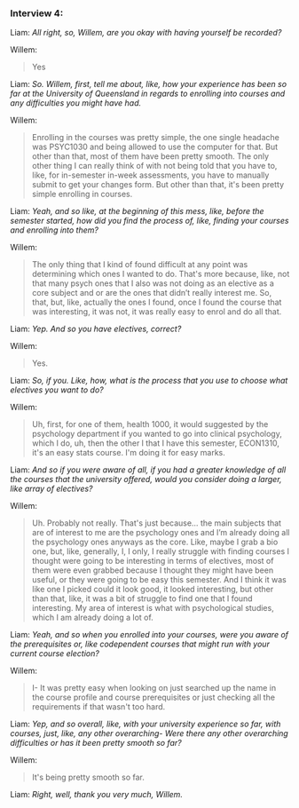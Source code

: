### Interview 4:

Liam: *All right, so, Willem, are you okay with having yourself be recorded?* 

Willem: 
>Yes

Liam: *So. Willem, first, tell me about, like, how your experience has been so far at the University of Queensland in regards to enrolling into courses and any difficulties you might have had.* 

Willem: 
>Enrolling in the courses was pretty simple, the one single headache was PSYC1030 and being allowed to use the computer for that. But other than that, most of them have been pretty smooth. The only other thing I can really think of with not being told that you have to, like, for in-semester in-week assessments, you have to manually submit to get your changes form. But other than that, it's been pretty simple enrolling in courses. 

Liam: *Yeah, and so like, at the beginning of this mess, like, before the semester started, how did you find the process of, like, finding your courses and enrolling into them?* 

Willem: 
>The only thing that I kind of found difficult at any point was determining which ones I wanted to do. That's more because, like, not that many psych ones that I also was not doing as an elective as a core subject and or are the ones that didn’t really interest me. So, that, but, like, actually the ones I found, once I found the course that was interesting, it was not, it was really easy to enrol and do all that. 

Liam: *Yep. And so you have electives, correct?* 

Willem: 
>Yes. 

Liam: *So, if you. Like, how, what is the process that you use to choose what electives you want to do?* 

Willem: 
>Uh, first, for one of them, health 1000, it would suggested by the psychology department if you wanted to go into clinical psychology, which I do, uh, then the other l that I have this semester, ECON1310, it's an easy stats course. I'm doing it for easy marks. 

Liam: *And so if you were aware of all, if you had a greater knowledge of all the courses that the university offered, would you consider doing a larger, like array of electives?* 

Willem: 
>Uh. Probably not really. That's just because… the main subjects that are of interest to me are the psychology ones and I’m already doing all the psychology ones anyways as the core. Like, maybe I grab a bio one, but, like, generally, I, I only, I really struggle with finding courses I thought were going to be interesting in terms of electives, most of them were even grabbed because I thought they might have been useful, or they were going to be easy this semester. And I think it was like one I picked could it look good, it looked interesting, but other than that, like, it was a bit of struggle to find one that I found interesting. My area of interest is what with psychological studies, which I am already doing a lot of. 

Liam: *Yeah, and so when you enrolled into your courses, were you aware of the prerequisites or, like codependent courses that might run with your current course election?* 

Willem: 
>I- It was pretty easy when looking on just searched up the name in the course profile and course prerequisites or just checking all the requirements if that wasn't too hard. 

Liam: *Yep, and so overall, like, with your university experience so far, with courses, just, like, any other overarching- Were there any other overarching difficulties or has it been pretty smooth so far?* 

Willem: 
>It's being pretty smooth so far. 

Liam: *Right, well, thank you very much, Willem.*